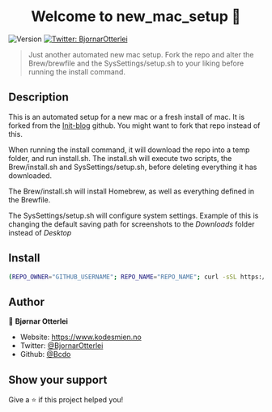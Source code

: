 <h1 align="center">Welcome to new_mac_setup 👋</h1>
<p>
  <img alt="Version" src="https://img.shields.io/badge/version-2.0.1-blue.svg?cacheSeconds=2592000" />
  <a href="https://twitter.com/BjornarOtterlei" target="_blank">
    <img alt="Twitter: BjornarOtterlei" src="https://img.shields.io/twitter/follow/BjornarOtterlei.svg?style=social" />
  </a>
</p>

> Just another automated new mac setup. Fork the repo and alter the  Brew/brewfile and the SysSettings/setup.sh to your liking before running the install command.

## Description

This is an automated setup for a new mac or a fresh install of mac. It is forked from the [Init-blog](https://github.com/Init-blog/BasicSystemSetup) github. You might want to fork that repo instead of this.

When running the install command, it will download the repo into a temp folder, and run install.sh. The install.sh will execute two scripts, the Brew/install.sh and SysSettings/setup.sh, before deleting everything it has downloaded.

The Brew/install.sh will install Homebrew, as well as everything defined in the Brewfile.

The SysSettings/setup.sh will configure system settings. Example of this is changing the default saving path for screenshots to the _Downloads_ folder instead of _Desktop_

## Install

```sh
(REPO_OWNER="GITHUB_USERNAME"; REPO_NAME="REPO_NAME"; curl -sSL https://raw.githubusercontent.com/"$REPO_OWNER"/"$REPO_NAME"/main/install.sh | sh -s "$REPO_OWNER" "$REPO_NAME")
```

## Author

👤 **Bjørnar Otterlei**

* Website: https://www.kodesmien.no
* Twitter: [@BjornarOtterlei](https://twitter.com/BjornarOtterlei)
* Github: [@Bcdo](https://github.com/Bcdo)

## Show your support

Give a ⭐️ if this project helped you!

